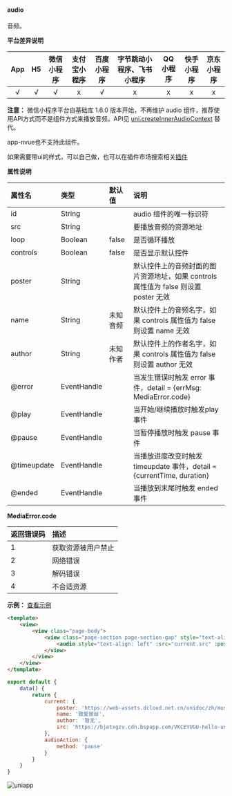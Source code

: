 #### audio
音频。

**平台差异说明**

|App|H5|微信小程序|支付宝小程序|百度小程序|字节跳动小程序、飞书小程序|QQ小程序|快手小程序|京东小程序|
|:-:|:-:|:-:|:-:|:-:|:-:|:-:|:-:|:-:|
|√|√|√|x|√|x|x|x|x|

**注意：** 微信小程序平台自基础库 1.6.0 版本开始，不再维护 audio 组件，推荐使用API方式而不是组件方式来播放音频。API见 [uni.createInnerAudioContext](/api/media/audio-context?id=createinneraudiocontext) 替代。

app-nvue也不支持此组件。

如果需要带ui的样式，可以自己做，也可以在插件市场搜索相关[插件](https://ext.dcloud.net.cn/search?q=audio)

**属性说明**

|属性名|类型|默认值|说明|
|:-|:-|:-|:-|
|id|String||audio 组件的唯一标识符|
|src|String||要播放音频的资源地址|
|loop|Boolean|false|是否循环播放|
|controls|Boolean|false|是否显示默认控件|
|poster|String||默认控件上的音频封面的图片资源地址，如果 controls 属性值为 false 则设置 poster 无效|
|name|String|未知音频|默认控件上的音频名字，如果 controls 属性值为 false 则设置 name 无效|
|author|String|未知作者|默认控件上的作者名字，如果 controls 属性值为 false 则设置 author 无效|
|@error|EventHandle||当发生错误时触发 error 事件，detail = {errMsg: MediaError.code}|
|@play|EventHandle||当开始/继续播放时触发play事件|
|@pause|EventHandle||当暂停播放时触发 pause 事件|
|@timeupdate|EventHandle||当播放进度改变时触发 timeupdate 事件，detail = {currentTime, duration}|
|@ended|EventHandle||当播放到末尾时触发 ended 事件|

**MediaError.code**

|返回错误码|描述|
|:-|:-|
|1|获取资源被用户禁止|
|2|网络错误|
|3|解码错误|
|4|不合适资源|

**示例：** [查看示例](https://hellouniapp.dcloud.net.cn/pages/component/audio/audio)
 
```html
<template>
	<view>
		<view class="page-body">
			<view class="page-section page-section-gap" style="text-align: center;">
				<audio style="text-align: left" :src="current.src" :poster="current.poster" :name="current.name" :author="current.author" :action="audioAction" controls></audio>
			</view>
		</view>
	</view>
</template>
```


```javascript
export default {
	data() {
		return {
			current: {
				poster: 'https://web-assets.dcloud.net.cn/unidoc/zh/music-a.png',
				name: '致爱丽丝',
				author: '暂无',
				src: 'https://bjetxgzv.cdn.bspapp.com/VKCEYUGU-hello-uniapp/2cc220e0-c27a-11ea-9dfb-6da8e309e0d8.mp3',
			},
			audioAction: {
				method: 'pause'
			}
		}
	}
}
```

![uniapp](https://web-assets.dcloud.net.cn/unidoc/zh/audio.png)

